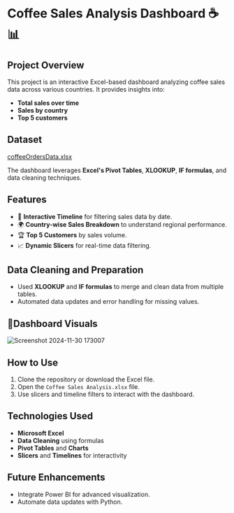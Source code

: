 # Coffee Sales Analysis Dashboard ☕📊

## Project Overview
This project is an interactive Excel-based dashboard analyzing coffee sales data across various countries. It provides insights into:
- **Total sales over time**
- **Sales by country**
- **Top 5 customers**

## Dataset 
[coffeeOrdersData.xlsx](https://github.com/user-attachments/files/17966262/coffeeOrdersData.xlsx)

The dashboard leverages **Excel's Pivot Tables**, **XLOOKUP**, **IF formulas**, and data cleaning techniques.

## Features
- 📅 **Interactive Timeline** for filtering sales data by date.
- 🌍 **Country-wise Sales Breakdown** to understand regional performance.
- 🏆 **Top 5 Customers** by sales volume.
- 📈 **Dynamic Slicers** for real-time data filtering.

## Data Cleaning and Preparation
- Used **XLOOKUP** and **IF formulas** to merge and clean data from multiple tables.
- Automated data updates and error handling for missing values.

## 📸Dashboard Visuals
![Screenshot 2024-11-30 173007](https://github.com/user-attachments/assets/6be85481-e5bf-488e-956b-ba65b39a9141)

## How to Use
1. Clone the repository or download the Excel file.
2. Open the `Coffee Sales Analysis.xlsx` file.
3. Use slicers and timeline filters to interact with the dashboard.

## Technologies Used
- **Microsoft Excel**
- **Data Cleaning** using formulas
- **Pivot Tables** and **Charts**
- **Slicers** and **Timelines** for interactivity

## Future Enhancements
- Integrate Power BI for advanced visualization.
- Automate data updates with Python.
